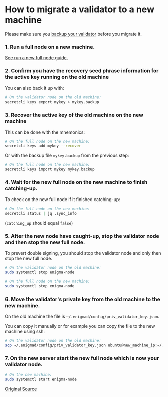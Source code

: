 # How to migrate a validator to a new machine

Please make sure you [backup your validator](tutorials/backup-a-validator.md) before you migrate it.

### 1. Run a full node on a new machine.
[See run a new full node guide.](tutorials/deploy-enigma-fullnode.md)

### 2. Confirm you have the recovery seed phrase information for the active key running on the old machine

You can also back it up with:

```bash
# On the validator node on the old machine:
secretcli keys export mykey > mykey.backup
```

### 3. Recover the active key of the old machine on the new machine

This can be done with the mnemonics:

```bash
# On the full node on the new machine:
secretcli keys add mykey --recover
```

Or with the backup file `mykey.backup` from the previous step:

```bash
# On the full node on the new machine:
secretcli keys import mykey mykey.backup
```

### 4. Wait for the new full node on the new machine to finish catching-up.

To check on the new full node if it finished catching-up:

```bash
# On the full node on the new machine:
secretcli status | jq .sync_info
```

(`catching_up` should equal `false`)

### 5. After the new node have caught-up, stop the validator node and then stop the new full node.

To prevert double signing, you should stop the validator node and only then stop the new full node.

```bash
# On the validator node on the old machine:
sudo systemctl stop enigma-node
```

```bash
# On the full node on the new machine:
sudo systemctl stop enigma-node
```

### 6. Move the validator's private key from the old machine to the new machine.

On the old machine the file is `~/.enigmad/config/priv_validator_key.json`.

You can copy it manually or for example you can copy the file to the new machine using ssh:

```bash
# On the validator node on the old machine:
scp ~/.enigmad/config/priv_validator_key.json ubuntu@new_machine_ip:~/.enigmad/config/priv_validator_key.json
```

### 7. On the new server start the new full node which is now your validator node.

```bash
# On the new machine:
sudo systemctl start enigma-node
```

[Original Source](https://github.com/enigmampc/enigmablockchainblob/master/docs/validators-and-full-nodes/migrate-a-vlidator.md)